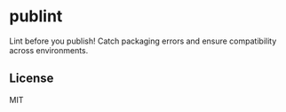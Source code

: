 # publint

Lint before you publish! Catch packaging errors and ensure compatibility across environments.

## License

MIT
